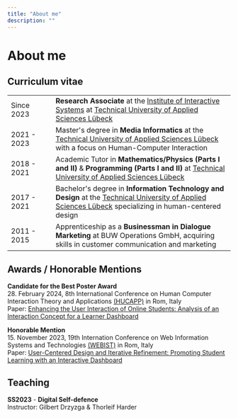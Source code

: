 ```yaml
---
title: "About me"
description: ""
---
```


# About me

## Curriculum vitae

<table>
    <tr>
        <td style="width: 20%;">Since 2023</td>
        <td><strong>Research Associate</strong> at the <a href="https://www.th-luebeck.de/en/isy/">Institute of Interactive Systems</a> at <a href="https://www.th-luebeck.de/en/">Technical University of Applied Sciences Lübeck</a></td>
    </tr>
    <tr>
        <td style="width: 20%;">2021 - 2023</td>
        <td>Master's degree in <strong>Media Informatics</strong> at the <a href="https://www.th-luebeck.de/en/">Technical University of Applied Sciences Lübeck</a> with a focus on Human-Computer Interaction</td>
    </tr>
    <tr>
        <td style="width: 20%;">2018 - 2021</td>
        <td>Academic Tutor in <strong>Mathematics/Physics (Parts I and II)</strong> & <strong>Programming (Parts I and II)</strong> at <a href="https://www.th-luebeck.de/en/">Technical University of Applied Sciences Lübeck</a></td>
    </tr>
    <tr>
        <td style="width: 20%;">2017 - 2021</td>
        <td>Bachelor's degree in <strong>Information Technology and Design</strong> at the <a href="https://www.th-luebeck.de/en/">Technical University of Applied Sciences Lübeck</a> specializing in human-centered design</td>
    </tr>
    <tr>
        <td style="width: 20%;">2011 - 2015</td>
        <td>Apprenticeship as a <strong>Businessman in Dialogue Marketing</strong> at BUW Operations GmbH, acquiring skills in customer communication and marketing</td>
    </tr>
</table>

## Awards / Honorable Mentions

**Candidate for the Best Poster Award** <br/>
28\. February 2024, 8th International Conference on Human Computer Interaction Theory and Applications [(HUCAPP)](https://hucapp.scitevents.org/?y=2023) in Rom, Italy <br/>
Paper: [Enhancing the User Interaction of Online Students: Analysis of an Interaction Concept for a Learner Dashboard](https://www.scitepress.org/Link.aspx?doi=10.5220/0012374600003660)

**Honorable Mention** <br/>
15\. November 2023, 19th Internation Conference on Web Information Systems and Technologies [(WEBIST)](https://webist.scitevents.org/?y=2023) in Rom, Italy <br/>
Paper: [User-Centered Design and Iterative Refinement: Promoting Student Learning with an Interactive Dashboard](https://www.scitepress.org/Link.aspx?doi=10.5220/0012191300003584)

## Teaching
**SS2023** - **Digital Self-defence** <br>
Instructor: Gilbert Drzyzga & Thorleif Harder
